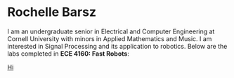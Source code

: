# Rochelle Barsz

I am an undergraduate senior in Electrical and Computer Engineering at Cornell University with minors in Applied Mathematics and Music. I am interested in Signal Processing and its application to robotics. Below are the labs completed in **ECE 4160: Fast Robots**:

<!-- <img src="/assets/images/pfp.jpg" style="height: 100px;"/> -->
<!-- ![Picture of Me](/assets/images/pfp.png "Me!") -->
[Hi](https://github.com/rochelleb1/FastRobotsSP23/blob/master/assets/images/pfp.png)